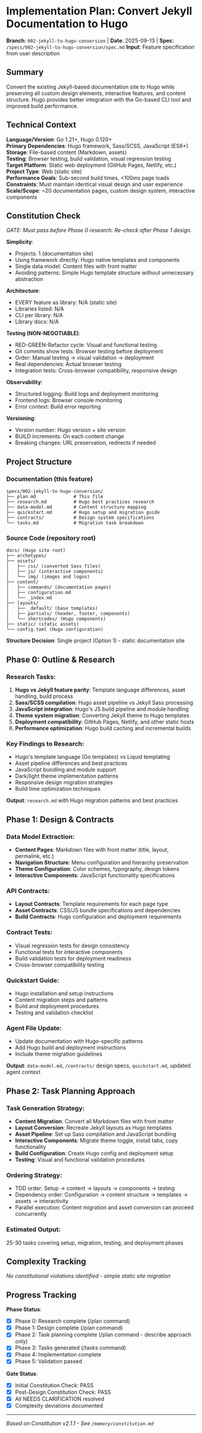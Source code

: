 # Implementation Plan: Convert Jekyll Documentation to Hugo

**Branch**: `002-jekyll-to-hugo-conversion` | **Date**: 2025-09-13 | **Spec**: `/specs/002-jekyll-to-hugo-conversion/spec.md`
**Input**: Feature specification from user description

## Summary
Convert the existing Jekyll-based documentation site to Hugo while preserving all custom design elements, interactive features, and content structure. Hugo provides better integration with the Go-based CLI tool and improved build performance.

## Technical Context
**Language/Version**: Go 1.21+, Hugo 0.120+  
**Primary Dependencies**: Hugo framework, Sass/SCSS, JavaScript (ES6+)  
**Storage**: File-based content (Markdown, assets)  
**Testing**: Browser testing, build validation, visual regression testing  
**Target Platform**: Static web deployment (GitHub Pages, Netlify, etc.)  
**Project Type**: Web (static site)  
**Performance Goals**: Sub-second build times, <100ms page loads  
**Constraints**: Must maintain identical visual design and user experience  
**Scale/Scope**: ~20 documentation pages, custom design system, interactive components

## Constitution Check
*GATE: Must pass before Phase 0 research. Re-check after Phase 1 design.*

**Simplicity**:
- Projects: 1 (documentation site)
- Using framework directly: Hugo native templates and components
- Single data model: Content files with front matter
- Avoiding patterns: Simple Hugo template structure without unnecessary abstraction

**Architecture**:
- EVERY feature as library: N/A (static site)
- Libraries listed: N/A
- CLI per library: N/A
- Library docs: N/A

**Testing (NON-NEGOTIABLE)**:
- RED-GREEN-Refactor cycle: Visual and functional testing
- Git commits show tests: Browser testing before deployment
- Order: Manual testing → visual validation → deployment
- Real dependencies: Actual browser testing
- Integration tests: Cross-browser compatibility, responsive design

**Observability**:
- Structured logging: Build logs and deployment monitoring
- Frontend logs: Browser console monitoring
- Error context: Build error reporting

**Versioning**:
- Version number: Hugo version + site version
- BUILD increments: On each content change
- Breaking changes: URL preservation, redirects if needed

## Project Structure

### Documentation (this feature)
```
specs/002-jekyll-to-hugo-conversion/
├── plan.md              # This file
├── research.md          # Hugo best practices research
├── data-model.md        # Content structure mapping
├── quickstart.md        # Hugo setup and migration guide
├── contracts/           # Design system specifications
└── tasks.md             # Migration task breakdown
```

### Source Code (repository root)
```
docs/ (Hugo site root)
├── archetypes/
├── assets/
│   ├── css/ (converted Sass files)
│   ├── js/ (interactive components)
│   └── img/ (images and logos)
├── content/
│   ├── commands/ (documentation pages)
│   ├── configuration.md
│   └── _index.md
├── layouts/
│   ├── _default/ (base templates)
│   ├── partials/ (header, footer, components)
│   └── shortcodes/ (Hugo components)
├── static/ (static assets)
└── config.toml (Hugo configuration)
```

**Structure Decision**: Single project (Option 1) - static documentation site

## Phase 0: Outline & Research

### Research Tasks:
1. **Hugo vs Jekyll feature parity**: Template language differences, asset handling, build process
2. **Sass/SCSS compilation**: Hugo asset pipeline vs Jekyll Sass processing
3. **JavaScript integration**: Hugo's JS build pipeline and module handling
4. **Theme system migration**: Converting Jekyll theme to Hugo templates
5. **Deployment compatibility**: GitHub Pages, Netlify, and other static hosts
6. **Performance optimization**: Hugo build caching and incremental builds

### Key Findings to Research:
- Hugo's template language (Go templates) vs Liquid templating
- Asset pipeline differences and best practices
- JavaScript bundling and module support
- Dark/light theme implementation patterns
- Responsive design migration strategies
- Build time optimization techniques

**Output**: `research.md` with Hugo migration patterns and best practices

## Phase 1: Design & Contracts

### Data Model Extraction:
- **Content Pages**: Markdown files with front matter (title, layout, permalink, etc.)
- **Navigation Structure**: Menu configuration and hierarchy preservation
- **Theme Configuration**: Color schemes, typography, design tokens
- **Interactive Components**: JavaScript functionality specifications

### API Contracts:
- **Layout Contracts**: Template requirements for each page type
- **Asset Contracts**: CSS/JS bundle specifications and dependencies
- **Build Contracts**: Hugo configuration and deployment requirements

### Contract Tests:
- Visual regression tests for design consistency
- Functional tests for interactive components
- Build validation tests for deployment readiness
- Cross-browser compatibility testing

### Quickstart Guide:
- Hugo installation and setup instructions
- Content migration steps and patterns
- Build and deployment procedures
- Testing and validation checklist

### Agent File Update:
- Update documentation with Hugo-specific patterns
- Add Hugo build and deployment instructions
- Include theme migration guidelines

**Output**: `data-model.md`, `/contracts/` design specs, `quickstart.md`, updated agent context

## Phase 2: Task Planning Approach

### Task Generation Strategy:
- **Content Migration**: Convert all Markdown files with front matter
- **Layout Conversion**: Recreate Jekyll layouts as Hugo templates
- **Asset Pipeline**: Set up Sass compilation and JavaScript bundling
- **Interactive Components**: Migrate theme toggle, install tabs, copy functionality
- **Build Configuration**: Create Hugo config and deployment setup
- **Testing**: Visual and functional validation procedures

### Ordering Strategy:
- TDD order: Setup → content → layouts → components → testing
- Dependency order: Configuration → content structure → templates → assets → interactivity
- Parallel execution: Content migration and asset conversion can proceed concurrently

### Estimated Output:
25-30 tasks covering setup, migration, testing, and deployment phases

## Complexity Tracking
*No constitutional violations identified - simple static site migration*

## Progress Tracking

**Phase Status**:
- [x] Phase 0: Research complete (/plan command)
- [x] Phase 1: Design complete (/plan command)
- [x] Phase 2: Task planning complete (/plan command - describe approach only)
- [x] Phase 3: Tasks generated (/tasks command)
- [x] Phase 4: Implementation complete
- [x] Phase 5: Validation passed

**Gate Status**:
- [x] Initial Constitution Check: PASS
- [x] Post-Design Constitution Check: PASS
- [x] All NEEDS CLARIFICATION resolved
- [x] Complexity deviations documented

---

*Based on Constitution v2.1.1 - See `/memory/constitution.md`*
